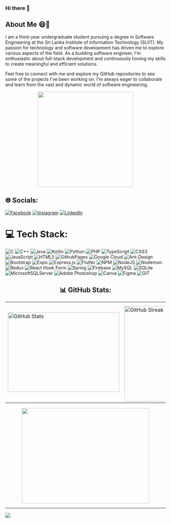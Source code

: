 ### Hi there 👋

## About Me 😄💬

I am a third-year undergraduate student pursuing a degree in Software Engineering at the Sri Lanka Institute of Information Technology (SLIIT). My passion for technology and software development has driven me to explore various aspects of the field. As a budding software engineer, I'm enthusiastic about full-stack development and continuously honing my skills to create meaningful and efficient solutions.

Feel free to connect with me and explore my GitHub repositories to see some of the projects I've been working on. I'm always eager to collaborate and learn from the vast and dynamic world of software engineering.


<div id="header" align="center">
  <img src="https://media.giphy.com/media/v1.Y2lkPTc5MGI3NjExZWQ1cWtyZXFwNmZreHFmNWRoajBpdXlycHV2bG01c2YzNnQwczZ6MCZlcD12MV9pbnRlcm5hbF9naWZfYnlfaWQmY3Q9cw/zbMRZx113HKBkeCwrm/giphy.gif" width="300" height="300"/>
</div>



## 🌐 Socials:
[![Facebook](https://img.shields.io/badge/Facebook-%231877F2.svg?logo=Facebook&logoColor=white)](https://www.facebook.com/saranga.siriwardana.1/)
[![Instagram](https://img.shields.io/badge/Instagram-%23E4405F.svg?logo=Instagram&logoColor=white)](https://instagram.com/_.l_sara_?igshid=OGQ5ZDc2ODk2ZA%3D%3D&utm_source=qr)
[![LinkedIn](https://img.shields.io/badge/LinkedIn-%230077B5.svg?logo=linkedin&logoColor=white)](https://www.linkedin.com/in/saranga-siriwardhana-409494218) 




# 💻 Tech Stack:
![C](https://img.shields.io/badge/c-%2300599C.svg?style=for-the-badge&logo=c&logoColor=white) ![C++](https://img.shields.io/badge/c++-%2300599C.svg?style=for-the-badge&logo=c%2B%2B&logoColor=white) ![Java](https://img.shields.io/badge/java-%23ED8B00.svg?style=for-the-badge&logo=openjdk&logoColor=white) ![Kotlin](https://img.shields.io/badge/kotlin-%237F52FF.svg?style=for-the-badge&logo=kotlin&logoColor=white) ![Python](https://img.shields.io/badge/python-3670A0?style=for-the-badge&logo=python&logoColor=ffdd54) ![PHP](https://img.shields.io/badge/php-%23777BB4.svg?style=for-the-badge&logo=php&logoColor=white) ![TypeScript](https://img.shields.io/badge/typescript-%23007ACC.svg?style=for-the-badge&logo=typescript&logoColor=white) ![CSS3](https://img.shields.io/badge/css3-%231572B6.svg?style=for-the-badge&logo=css3&logoColor=white) ![JavaScript](https://img.shields.io/badge/javascript-%23323330.svg?style=for-the-badge&logo=javascript&logoColor=%23F7DF1E) ![HTML5](https://img.shields.io/badge/html5-%23E34F26.svg?style=for-the-badge&logo=html5&logoColor=white) ![GithubPages](https://img.shields.io/badge/github%20pages-121013?style=for-the-badge&logo=github&logoColor=white) ![Google Cloud](https://img.shields.io/badge/GoogleCloud-%234285F4.svg?style=for-the-badge&logo=google-cloud&logoColor=white) ![Ant-Design](https://img.shields.io/badge/-AntDesign-%230170FE?style=for-the-badge&logo=ant-design&logoColor=white) ![Bootstrap](https://img.shields.io/badge/bootstrap-%238511FA.svg?style=for-the-badge&logo=bootstrap&logoColor=white) ![Expo](https://img.shields.io/badge/expo-1C1E24?style=for-the-badge&logo=expo&logoColor=#D04A37) ![Express.js](https://img.shields.io/badge/express.js-%23404d59.svg?style=for-the-badge&logo=express&logoColor=%2361DAFB) ![Flutter](https://img.shields.io/badge/Flutter-%2302569B.svg?style=for-the-badge&logo=Flutter&logoColor=white) ![NPM](https://img.shields.io/badge/NPM-%23CB3837.svg?style=for-the-badge&logo=npm&logoColor=white) ![NodeJS](https://img.shields.io/badge/node.js-6DA55F?style=for-the-badge&logo=node.js&logoColor=white) ![Nodemon](https://img.shields.io/badge/NODEMON-%23323330.svg?style=for-the-badge&logo=nodemon&logoColor=%BBDEAD) ![Redux](https://img.shields.io/badge/redux-%23593d88.svg?style=for-the-badge&logo=redux&logoColor=white) ![React Hook Form](https://img.shields.io/badge/React%20Hook%20Form-%23EC5990.svg?style=for-the-badge&logo=reacthookform&logoColor=white) ![Spring](https://img.shields.io/badge/spring-%236DB33F.svg?style=for-the-badge&logo=spring&logoColor=white) ![Firebase](https://img.shields.io/badge/Firebase-039BE5?style=for-the-badge&logo=Firebase&logoColor=white) ![MySQL](https://img.shields.io/badge/mysql-%2300000f.svg?style=for-the-badge&logo=mysql&logoColor=white) ![SQLite](https://img.shields.io/badge/sqlite-%2307405e.svg?style=for-the-badge&logo=sqlite&logoColor=white) ![MicrosoftSQLServer](https://img.shields.io/badge/Microsoft%20SQL%20Server-CC2927?style=for-the-badge&logo=microsoft%20sql%20server&logoColor=white) ![Adobe Photoshop](https://img.shields.io/badge/adobe%20photoshop-%2331A8FF.svg?style=for-the-badge&logo=adobe%20photoshop&logoColor=white) ![Canva](https://img.shields.io/badge/Canva-%2300C4CC.svg?style=for-the-badge&logo=Canva&logoColor=white) ![Figma](https://img.shields.io/badge/figma-%23F24E1E.svg?style=for-the-badge&logo=figma&logoColor=white) ![GIT](https://img.shields.io/badge/Git-fc6d26?style=for-the-badge&logo=git&logoColor=white)
<div align="center">
  <h2>📊 GitHub Stats:</h2>

<div align="center">
  <table>
    <tr>
      <td><img src="https://github-readme-stats.vercel.app/api?username=SarangaSiriwardhana9&theme=dark&hide_border=false&include_all_commits=false&count_private=false" alt="GitHub Stats" width="350" height="250" /></td>
      <td><img src="https://github-readme-streak-stats.herokuapp.com/?user=SarangaSiriwardhana9&theme=dark&hide_border=false" alt="GitHub Streak" width="380" height="300" style="margin-top: 10px;" /></td>
    </tr>
  </table>
</div>



<img src="https://github-readme-stats.vercel.app/api/top-langs/?username=SarangaSiriwardhana9&theme=dark&hide_border=false&include_all_commits=false&count_private=false&layout=compact"  height="300" width="400"/><br/>

   
  
</div>


---
[![](https://visitcount.itsvg.in/api?id=SarangaSiriwardhana9&icon=0&color=0)](https://visitcount.itsvg.in)

<!-- Proudly created with GPRM ( https://gprm.itsvg.in ) -->








<!--
**SarangaSiriwardhana9/SarangaSiriwardhana9** is a ✨ _special_ ✨ repository because its `README.md` (this file) appears on your GitHub profile.

Here are some ideas to get you started:

- 🔭 I’m currently working on ...
- 🌱 I’m currently learning ...
- 👯 I’m looking to collaborate on ...
- 🤔 I’m looking for help with ...
- 💬 Ask me about ...
- 📫 How to reach me: ...
- 😄 Pronouns: ...
- ⚡ Fun fact: ...
-->
